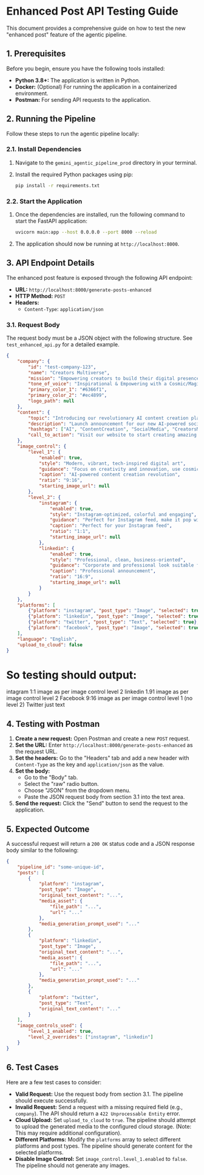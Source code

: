 # Enhanced Post API Testing Guide

This document provides a comprehensive guide on how to test the new "enhanced post" feature of the agentic pipeline.

## 1. Prerequisites

Before you begin, ensure you have the following tools installed:

*   **Python 3.8+:** The application is written in Python.
*   **Docker:** (Optional) For running the application in a containerized environment.
*   **Postman:** For sending API requests to the application.

## 2. Running the Pipeline

Follow these steps to run the agentic pipeline locally:

### 2.1. Install Dependencies

1.  Navigate to the `gemini_agentic_pipeline_prod` directory in your terminal.
2.  Install the required Python packages using pip:

    ```bash
    pip install -r requirements.txt
    ```

### 2.2. Start the Application

1.  Once the dependencies are installed, run the following command to start the FastAPI application:

    ```bash
    uvicorn main:app --host 0.0.0.0 --port 8000 --reload
    ```

2.  The application should now be running at `http://localhost:8000`.

## 3. API Endpoint Details

The enhanced post feature is exposed through the following API endpoint:

*   **URL:** `http://localhost:8000/generate-posts-enhanced`
*   **HTTP Method:** `POST`
*   **Headers:**
    *   `Content-Type`: `application/json`

### 3.1. Request Body

The request body must be a JSON object with the following structure. See `test_enhanced_api.py` for a detailed example.

```json
{
    "company": {
        "id": "test-company-123",
        "name": "Creators Multiverse",
        "mission": "Empowering creators to build their digital presence with AI-powered tools",
        "tone_of_voice": "Inspirational & Empowering with a Cosmic/Magical theme",
        "primary_color_1": "#6366f1",
        "primary_color_2": "#ec4899",
        "logo_path": null
    },
    "content": {
        "topic": "Introducing our revolutionary AI content creation platform",
        "description": "Launch announcement for our new AI-powered social media content generation tool that helps creators build amazing content across platforms",
        "hashtags": ["AI", "ContentCreation", "SocialMedia", "CreatorsMultiverse"],
        "call_to_action": "Visit our website to start creating amazing content today!"
    },
    "image_control": {
        "level_1": {
            "enabled": true,
            "style": "Modern, vibrant, tech-inspired digital art",
            "guidance": "Focus on creativity and innovation, use cosmic/magical elements subtly",
            "caption": "AI-powered content creation revolution",
            "ratio": "9:16",
            "starting_image_url": null
        },
        "level_2": {
            "instagram": {
                "enabled": true,
                "style": "Instagram-optimized, colorful and engaging",
                "guidance": "Perfect for Instagram feed, make it pop with vibrant colors",
                "caption": "Perfect for your Instagram feed",
                "ratio": "1:1",
                "starting_image_url": null
            },
            "linkedin": {
                "enabled": true,
                "style": "Professional, clean, business-oriented",
                "guidance": "Corporate and professional look suitable for LinkedIn",
                "caption": "Professional announcement",
                "ratio": "16:9",
                "starting_image_url": null
            }
        }
    },
    "platforms": [
        {"platform": "instagram", "post_type": "Image", "selected": true},
        {"platform": "linkedin", "post_type": "Image", "selected": true},
        {"platform": "twitter", "post_type": "Text", "selected": true},
        {"platform": "facebook", "post_type": "Image", "selected": true}
    ],
    "language": "English",
    "upload_to_cloud": false
}

```
# So testing should output:

intagram 1:1 image as per image control level 2
linkedin 1.91 image as per image control level 2
Facebook 9:16 image as per image control level 1 (no level 2)
Twitter just text


## 4. Testing with Postman

1.  **Create a new request:** Open Postman and create a new `POST` request.
2.  **Set the URL:** Enter `http://localhost:8000/generate-posts-enhanced` as the request URL.
3.  **Set the headers:** Go to the "Headers" tab and add a new header with `Content-Type` as the key and `application/json` as the value.
4.  **Set the body:**
    *   Go to the "Body" tab.
    *   Select the "raw" radio button.
    *   Choose "JSON" from the dropdown menu.
    *   Paste the JSON request body from section 3.1 into the text area.
5.  **Send the request:** Click the "Send" button to send the request to the application.

## 5. Expected Outcome

A successful request will return a `200 OK` status code and a JSON response body similar to the following:

```json
{
    "pipeline_id": "some-unique-id",
    "posts": [
        {
            "platform": "instagram",
            "post_type": "Image",
            "original_text_content": "...",
            "media_asset": {
                "file_path": "...",
                "url": "..."
            },
            "media_generation_prompt_used": "..."
        },
        {
            "platform": "linkedin",
            "post_type": "Image",
            "original_text_content": "...",
            "media_asset": {
                "file_path": "...",
                "url": "..."
            },
            "media_generation_prompt_used": "..."
        },
        {
            "platform": "twitter",
            "post_type": "Text",
            "original_text_content": "..."
        }
    ],
    "image_controls_used": {
        "level_1_enabled": true,
        "level_2_overrides": ["instagram", "linkedin"]
    }
}
```

## 6. Test Cases

Here are a few test cases to consider:

*   **Valid Request:** Use the request body from section 3.1. The pipeline should execute successfully.
*   **Invalid Request:** Send a request with a missing required field (e.g., `company`). The API should return a `422 Unprocessable Entity` error.
*   **Cloud Upload:** Set `upload_to_cloud` to `true`. The pipeline should attempt to upload the generated media to the configured cloud storage. (Note: This may require additional configuration).
*   **Different Platforms:** Modify the `platforms` array to select different platforms and post types. The pipeline should generate content for the selected platforms.
*   **Disable Image Control:** Set `image_control.level_1.enabled` to `false`. The pipeline should not generate any images.
